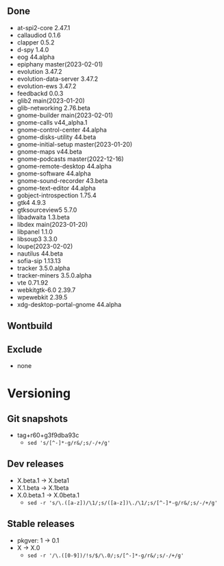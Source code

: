 ## Done
- at-spi2-core 2.47.1
- callaudiod 0.1.6
- clapper 0.5.2
- d-spy 1.4.0
- eog 44.alpha
- epiphany master(2023-02-01)
- evolution 3.47.2
- evolution-data-server 3.47.2
- evolution-ews 3.47.2
- feedbackd 0.0.3
- glib2 main(2023-01-20)
- glib-networking 2.76.beta
- gnome-builder main(2023-02-01)
- gnome-calls v44_alpha.1
- gnome-control-center 44.alpha
- gnome-disks-utility 44.beta
- gnome-initial-setup master(2023-01-20)
- gnome-maps v44.beta
- gnome-podcasts master(2022-12-16)
- gnome-remote-desktop 44.alpha
- gnome-software 44.alpha
- gnome-sound-recorder 43.beta
- gnome-text-editor 44.alpha
- gobject-introspection 1.75.4
- gtk4 4.9.3
- gtksourceview5 5.7.0
- libadwaita 1.3.beta
- libdex main(2023-01-20)
- libpanel 1.1.0
- libsoup3 3.3.0
- loupe(2023-02-02)
- nautilus 44.beta
- sofia-sip 1.13.13
- tracker 3.5.0.alpha
- tracker-miners 3.5.0.alpha
- vte 0.71.92
- webkitgtk-6.0 2.39.7
- wpewebkit 2.39.5
- xdg-desktop-portal-gnome 44.alpha

## Wontbuild

## Exclude
- none

# Versioning
## Git snapshots
* tag+r60+g3f9dba93c
  * `sed 's/[^-]*-g/r&/;s/-/+/g'`

## Dev releases
* X.beta.1 -> X.beta1
* X.1.beta -> X.1beta
* X.0.beta.1 -> X.0beta.1
  * `sed -r 's/\.([a-z])/\1/;s/([a-z])\./\1/;s/[^-]*-g/r&/;s/-/+/g'`

## Stable releases
* pkgver: 1 -> 0.1
* X -> X.0
  * `sed -r '/\.([0-9])/!s/$/\.0/;s/[^-]*-g/r&/;s/-/+/g'`